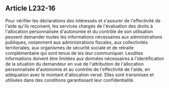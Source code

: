 ## Article L232-16

Pour vérifier les déclarations des intéressés et s'assurer de l'effectivité de l'aide qu'ils reçoivent, les services
chargés de l'évaluation des droits à l'allocation personnalisée d'autonomie et du contrôle de son utilisation
peuvent demander toutes les informations nécessaires aux administrations publiques, notamment aux
administrations fiscales, aux collectivités territoriales, aux organismes de sécurité sociale et de retraite
complémentaire qui sont tenus de les leur communiquer. Lesdites informations doivent être limitées aux
données nécessaires à l'identification de la situation du demandeur en vue de l'attribution de l'allocation
personnalisée d'autonomie et au contrôle de l'effectivité de l'aide, en adéquation avec le montant d'allocation
versé. Elles sont transmises et utilisées dans des conditions garantissant leur confidentialité.

